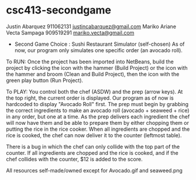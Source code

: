 # csc413-secondgame

Justin Abarquez 911062131 justincabarquez@gmail.com
Mariko Ariane Vecta Sampaga 909519291 mariko.vecta@gmail.com

- Second Game Choice : Sushi Restaurant Simulator (self-chosen)
As of now, our program only simulates one specific order (an avocado roll). 

To RUN:  Once the project has been imported into NetBeans, build the project by clicking the icon with the hammer (Build Project) or the icon with the hammer and broom (Clean and Build Project), then the icon with the green play button (Run Project).

To PLAY:
You control both the chef (ASDW) and the prep (arrow keys). At the top right, the current order is displayed. Our program as of now is hardcoded to display "Avocado Roll" first. The prep must begin by grabbing the correct ingredients to make an avocado roll (avocado + seaweed + rice) in any order, but one at a time. As the prep delivers each ingredient the chef will now have them and be able to prepare them by either chopping them or putting the rice in the rice cooker. When all ingredients are chopped and the rice is cooked, the chef can now deliver it to the counter (leftmost table). 

There is a bug in which the chef can only collide with the top part of the counter.
If all ingredients are chopped and the rice is cooked, and if the chef collides with the counter, $12 is added to the score. 

All resources self-made/owned except for Avocado.gif and seaweed.png
